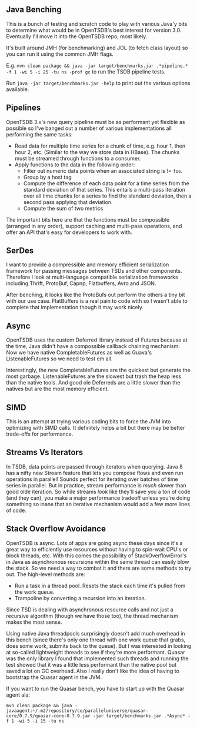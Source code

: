 ## Java Benching
This is a bunch of testing and scratch code to play with various Java'y bits to determine what would be in OpenTSDB's best interest for version 3.0. Eventually I'll move it into the OpenTSDB repo, most likely.

It's built around JMH (for benchmarking) and JOL (to fetch class layout) so you can run it using the common JMH flags.

E.g. ``mvn clean package && java -jar target/benchmarks.jar .*pipeline.* -f 1 -wi 5 -i 25 -tu ns -prof gc`` to run the TSDB pipeline tests.

Run ``java -jar target/benchmarks.jar -help`` to print out the various options available.

## Pipelines

OpenTSDB 3.x's new query pipeline must be as performant yet flexible as possible so I've banged out a number of various implementations all performing the same tasks:

* Read data for multiple time series for a chunk of time, e.g. hour 1, then hour 2, etc. (Similar to the way we store data in HBase). The chunks must be streamed through functions to a consumer.
* Apply functions to the data in the following order:
  * Filter out numeric data points when an associated string is != ``foo``.
  * Group by a host tag
  * Compute the difference of each data point for a time series from the standard deviation of that series. This entails a multi-pass iteration over all time chunks for a series to find the standard deviation, then a second pass applying that deviation.
  * Compute the sum of two metrics

The important bits here are that the functions must be compossible (arranged in any order), support caching and multi-pass operations, and offer an API that's easy for developers to work with.

## SerDes

I want to provide a compressible and memory efficient serialization framework for passing messages between TSDs and other components. Therefore I look at multi-language compatible serialization frameworks including Thrift, ProtoBuf, Capnp, Flatbuffers, Avro and JSON. 

After benching, it looks like the ProtoBufs out perform the others a tiny bit with our use case. FlatBuffers is a real pain to code with so I wasn't able to complete that implementation though it may work nicely.

## Async

OpenTSDB uses the custom Deferred library instead of Futures because at the time, Java didn't have a compossible callback chaining mechanism. Now we have native CompletableFutures as well as Guava's ListenableFutures so we need to test em all.

Interestingly, the new CompletableFutures are the quickest but generate the most garbage. ListenableFutures are the slowest but trash the heap less than the native tools. And good ole Deferreds are a little slower than the natives but are the most memory efficient. 

## SIMD

This is an attempt at trying various coding bits to force the JVM into optimizing with SIMD calls. It definitely helps a bit but there may be better trade-offs for performance.

## Streams Vs Iterators

In TSDB, data points are passed through iterators when querying. Java 8 has a nifty new Stream feature that lets you compose flows and even run operations in parallel! Sounds perfect for iterating over batches of time series in parallel. But in practice, stream performance is *much* slower than good olde iteration. So while streams *look* like they'll save you a ton of code (and they can), you make a major performance tradeoff unless you're doing something so inane that an iterative mechanism would add a few more lines of code.

## Stack Overflow Avoidance

OpenTSDB is async. Lots of apps are going async these days since it's a great way to efficiently use resources without having to spin-wait CPU's or block threads, etc. With this comes the possibility of StackOverflowError's in Java as asynchronous recursions within the same thread can easily blow the stack. So we need a way to combat it and there are some methods to try out. The high-level methods are:

* Run a task in a thread pool. Resets the stack each time it's pulled from the work queue.
* Trampoline by converting a recursion into an iteration.

Since TSD is dealing with asynchronous resource calls and not just a recursive algorithm (though we have those too), the thread mechanism makes the most sense.

Using native Java threadpools surprisingly doesn't add much overhead in this bench (since there's only one thread with one work queue that grabs, does some work, submits back to the queue). But I was interested in looking at so-called lightweight threads to see if they're more performant. Quasar was the only library I found that implemented such threads and running the test showed that it was a little less performant than the native pool but saved a lot on GC overhead. Also I really don't like the idea of having to bootstrap the Quasar agent in the JVM.

If you want to run the Quasar bench, you have to start up with the Quasar agent ala:

``mvn clean package && java -javaagent:~/.m2/repository/co/paralleluniverse/quasar-core/0.7.9/quasar-core-0.7.9.jar -jar target/benchmarks.jar .*Async* -f 1 -wi 5 -i 15 -tu ns``